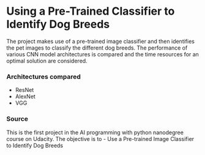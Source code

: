# Using a Pre-Trained Classifier to Identify Dog Breeds
The project makes use of a pre-trained image classifier and then identifies the pet images to classify the different dog breeds. 
The performance of various CNN model architectures is compared and the time resources for an optimal solution are considered.
### Architectures compared
* ResNet
* AlexNet
* VGG

### Source
This is the first project in the AI programming with python nanodegree course on Udacity. The objective is to - Use a Pre-trained Image Classifier to Identify Dog Breeds 
